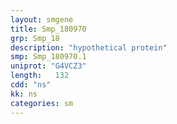 ```yaml
---
layout: smgene
title: Smp_180970
grp: Smp_18
description: "hypothetical protein"
smp: Smp_180970.1
uniprot: "G4VCZ3"
length:   132
cdd: "ns"
kk: ns
categories: sm
---
```

